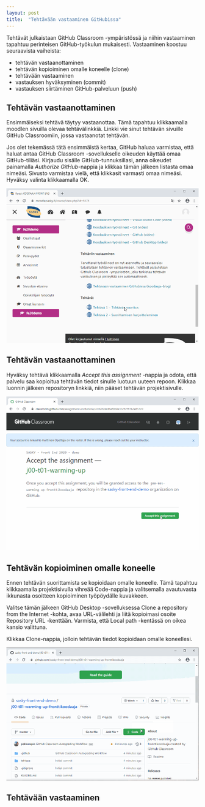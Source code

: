 ```yaml
---
layout: post
title:  "Tehtävään vastaaminen GitHubissa"
---
```


Tehtävät julkaistaan GitHub Classroom -ympäristössä ja niihin vastaaminen tapahtuu perinteisen GitHub-työkulun mukaisesti. 
Vastaaminen koostuu seuraavista vaiheista:
 * tehtävän vastaanottaminen
 * tehtävän kopioiminen omalle koneelle (clone)
 * tehtävään vastaaminen 
 * vastauksen hyväksyminen (commit)
 * vastauksen siirtäminen GitHub-palveluun (push)

## Tehtävän vastaanottaminen

Ensimmäiseksi tehtävä täytyy vastaanottaa. Tämä tapahtuu klikkaamalla moodlen sivuilla olevaa tehtävälinkkiä. Linkki vie sinut 
tehtävän sivuille GitHub Classroomiin, jossa vastaanotat tehtävän.

Jos olet tekemässä tätä ensimmäistä kertaa, GitHub haluaa varmistaa, että haluat antaa GitHub Classroom -sovellukselle oikeuden
käyttää omaa GitHub-tiliäsi. Kirjaudu sisälle GitHub-tunnuksillasi, anna oikeudet painamalla *Authorize GitHub*-nappia ja 
klikkaa tämän jälkeen listasta omaa nimeäsi. Sivusto varmistaa vielä, että klikkasit varmasti omaa nimeäsi. Hyväksy valinta klikkaamalla OK.

![Käyttöoikeuden antaminen GitHubille](/images/tehtavaan-vastaaminen-authorize.gif)

## Tehtävän vastaanottaminen

Hyväksy tehtävä klikkaamalla *Accept this assignment* -nappia ja odota, että palvelu saa kopioitua tehtävän tiedot sinulle luotuun uuteen repoon. Klikkaa luonnin jälkeen repositoryn linkkiä, niin pääset tehtävän projektisivulle.

![Tehtävän hyväksyminen](/images/tehtavaan-vastaaminen-accept.gif)

## Tehtävän kopioiminen omalle koneelle

Ennen tehtävän suorittamista se kopioidaan omalle koneelle. Tämä tapahtuu klikkaamalla projektisivulla vihreää Code-nappia ja valitsemalla avautuvasta ikkunasta osoitteen kopioiminen työpöydälle kuvakkeen.

Valitse tämän jälkeen GitHub Desktop -sovelluksessa Clone a repository from the Internet -kohta, avaa URL-välilehti ja liitä kopioimasi osoite Repository URL -kenttään. Varmista, että Local path -kentässä on oikea kansio valittuna. 

Klikkaa Clone-nappia, jolloin tehtävän tiedot kopioidaan omalle koneellesi.

![Tehtävän kloonaaminen](/images/tehtavaan-vastaaminen-clone.gif)

## Tehtävään vastaaminen

